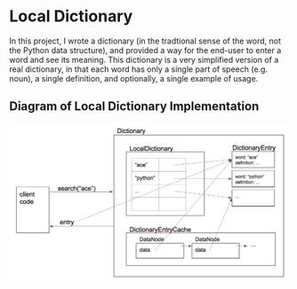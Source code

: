 # Local Dictionary
In this project, I wrote a dictionary (in the tradtional sense of the word, not the Python data structure), and 
provided a way for the end-user to enter a word and see its meaning.  This dictionary is a very simplified version of a 
real dictionary, in that each word has only a single part of speech (e.g. noun), a single definition, and optionally, a single example of usage.

## Diagram of Local Dictionary Implementation
![Diagram for the implementation of LocalDictionary](LocalDictionary_diagram.png)
